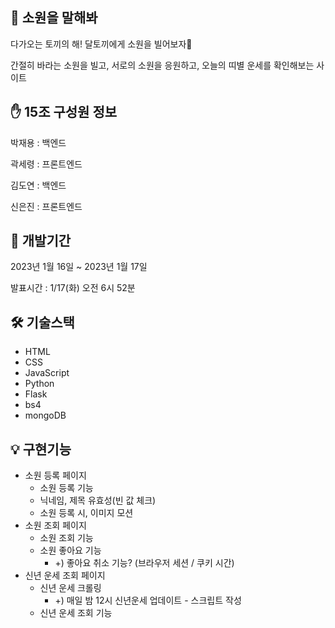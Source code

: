## 🐰 소원을 말해봐

다가오는 토끼의 해! 달토끼에게 소원을 빌어보자🐰

간절히 바라는 소원을 빌고, 서로의 소원을 응원하고, 오늘의 띠별 운세를 확인해보는 사이트

## ✋ 15조 구성원 정보

박재용 : 백엔드

곽세령 : 프론트엔드

김도연 : 백엔드

신은진 : 프론트엔드

## 📆 개발기간

2023년 1월 16일 ~ 2023년 1월 17일

발표시간 :  1/17(화) 오전 6시 52분 

## 🛠️ 기술스택

- HTML
- CSS
- JavaScript
- Python
- Flask
- bs4
- mongoDB

## 💡 구현기능

- 소원 등록 페이지
    - 소원 등록 기능
    - 닉네임, 제목 유효성(빈 값 체크)
    - 소원 등록 시, 이미지 모션
- 소원 조회 페이지
    - 소원 조회 기능
    - 소원 좋아요 기능
        - +) 좋아요 취소 기능? (브라우저 세션 / 쿠키 시간)
- 신년 운세 조회 페이지
    - 신년 운세 크롤링
        - +) 매일 밤 12시 신년운세 업데이트 - 스크립트 작성
    - 신년 운세 조회 기능
